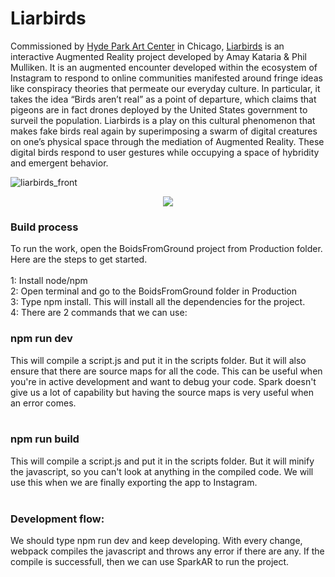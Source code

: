 # Liarbirds
Commissioned by [Hyde Park Art Center](https://www.hydeparkart.org/) in Chicago, [Liarbirds](https://liarbirds.art) is an interactive Augmented Reality project developed by Amay Kataria & Phil Mulliken. It is an augmented encounter developed within the ecosystem of Instagram to respond to online communities manifested around fringe ideas like conspiracy theories that permeate our everyday culture. In particular, it takes the idea “Birds aren’t real” as a point of departure, which claims that pigeons are in fact drones deployed by the United States government to surveil the population. Liarbirds is a play on this cultural phenomenon that makes fake birds real again by superimposing a swarm of digital creatures on one’s physical space through the mediation of Augmented Reality. These digital birds respond to user gestures while occupying a space of hybridity and emergent behavior. 

![liarbirds_front](https://user-images.githubusercontent.com/4178424/148282777-fae175de-41f1-4b53-8da7-d24ee81addd9.png)
<p align="center">
  <img src="https://user-images.githubusercontent.com/4178424/148282790-d48e9dc1-d4bb-42f7-aeba-d0897d468b65.jpg">
</p>

### Build process
To run the work, open the BoidsFromGround project from Production folder.<br>
Here are the steps to get started.
<br><br>
1: Install node/npm<br>
2: Open terminal and go to the BoidsFromGround folder in Production<br>
3: Type npm install. This will install all the dependencies for the project.<br>
4: There are 2 commands that we can use:<br>
### npm run dev
This will compile a script.js and put it in the scripts folder. But it will also ensure that there are source maps for all the code. This can be useful when you're in active development and want to debug your code. Spark doesn't give us a lot of capability but having the source maps is very useful when an error comes.<br><br>
### npm run build
This will compile a script.js and put it in the scripts folder. But it will minify the javascript, so you can't look at anything in the compiled code. We will use this when we are finally exporting the app to Instagram.<br><br>
### Development flow:
We should type npm run dev and keep developing. With every change, webpack compiles the javascript and throws any error if there are any. If the compile is successfull, then we can use SparkAR to run the project.
